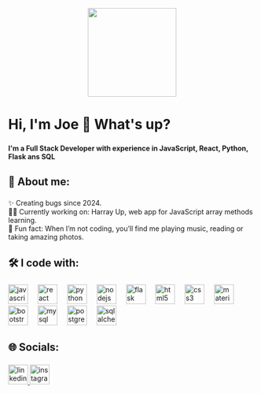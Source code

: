 <div align="center">
  <img height="180" src="https://media3.giphy.com/media/v1.Y2lkPTc5MGI3NjExbnRteW16M2ZjNzVramVrMzUzeWxleHd4Mm9kNW8zdXo5aHk3cHJ2aSZlcD12MV9pbnRlcm5hbF9naWZfYnlfaWQmY3Q9Zw/yHoTl09gH0o93Be4VB/giphy.gif"  />
</div>

###

<h1 align="left">Hi, I'm Joe 👋 What's up?</h1>

###

<h4 align="left">I'm a Full Stack Developer with experience in JavaScript, React, Python, Flask ans SQL</h4>

###

<h2 align="left">🚀 About me:</h2>

###

<p align="left">✨ Creating bugs since 2024.<br>🧑‍💻 Currently working on: Harray Up, web app for JavaScript array methods learning.<br>🎲 Fun fact: When I’m not coding, you’ll find me playing music, reading or taking amazing photos.</p>

###

<h2 align="left">🛠 I code with:</h2>

###

<div align="left">
  <img src="https://cdn.jsdelivr.net/gh/devicons/devicon/icons/javascript/javascript-original.svg" height="40" alt="javascript logo"  />
  <img width="12" />
  <img src="https://cdn.jsdelivr.net/gh/devicons/devicon/icons/react/react-original.svg" height="40" alt="react logo"  />
  <img width="12" />
  <img src="https://cdn.jsdelivr.net/gh/devicons/devicon/icons/python/python-original.svg" height="40" alt="python logo"  />
  <img width="12" />
  <img src="https://cdn.jsdelivr.net/gh/devicons/devicon/icons/nodejs/nodejs-original.svg" height="40" alt="nodejs logo"  />
  <img width="12" />
  <img src="https://cdn.jsdelivr.net/gh/devicons/devicon/icons/flask/flask-original.svg" height="40" alt="flask logo"  />
  <img width="12" />
  <img src="https://cdn.jsdelivr.net/gh/devicons/devicon/icons/html5/html5-original.svg" height="40" alt="html5 logo"  />
  <img width="12" />
  <img src="https://cdn.jsdelivr.net/gh/devicons/devicon/icons/css3/css3-original.svg" height="40" alt="css3 logo"  />
  <img width="12" />
  <img src="https://cdn.jsdelivr.net/gh/devicons/devicon/icons/materialui/materialui-original.svg" height="40" alt="materialui logo"  />
  <img width="12" />
  <img src="https://cdn.jsdelivr.net/gh/devicons/devicon/icons/bootstrap/bootstrap-original.svg" height="40" alt="bootstrap logo"  />
  <img width="12" />
  <img src="https://cdn.jsdelivr.net/gh/devicons/devicon/icons/mysql/mysql-original.svg" height="40" alt="mysql logo"  />
  <img width="12" />
  <img src="https://cdn.jsdelivr.net/gh/devicons/devicon/icons/postgresql/postgresql-original.svg" height="40" alt="postgresql logo"  />
  <img width="12" />
  <img src="https://cdn.jsdelivr.net/gh/devicons/devicon/icons/sqlalchemy/sqlalchemy-original.svg" height="40" alt="sqlalchemy logo"  />
</div>

###

<h2 align="left">🌐 Socials:</h2>

###

<div align="left">
  <a href="www.linkedin.com/in/joe-lizardo-diaz-echevarria-231b56176" target="_blank">
    <img src="https://img.shields.io/static/v1?message=LinkedIn&logo=linkedin&label=&color=0077B5&logoColor=white&labelColor=&style=for-the-badge" height="40" alt="linkedin logo"  />
  </a>
  <a href="https://www.instagram.com/joediaz000/" target="_blank">
    <img src="https://img.shields.io/static/v1?message=Instagram&logo=instagram&label=&color=E4405F&logoColor=white&labelColor=&style=for-the-badge" height="40" alt="instagram logo"  />
  </a>
</div>

###
